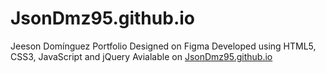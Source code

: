 # JsonDmz95.github.io
Jeeson Domínguez Portfolio
Designed on Figma
Developed using HTML5, CSS3, JavaScript and jQuery
Avialable on <a href="https://jsondmz95.github.io/">JsonDmz95.github.io</a>
